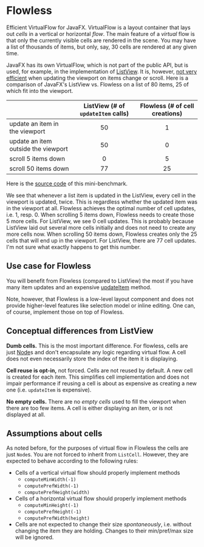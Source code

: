 Flowless
========

Efficient VirtualFlow for JavaFX. VirtualFlow is a layout container that lays out _cells_ in a vertical or horizontal _flow_. The main feature of a _virtual_ flow is that only the currently visible cells are rendered in the scene. You may have a list of thousands of items, but only, say, 30 cells are rendered at any given time.

JavaFX has its own VirtualFlow, which is not part of the public API, but is used, for example, in the implementation of [ListView](http://docs.oracle.com/javase/8/javafx/api/javafx/scene/control/ListView.html). It is, however, [not very efficient](https://javafx-jira.kenai.com/browse/RT-35395) when updating the viewport on items change or scroll. Here is a comparison of JavaFX's ListView vs. Flowless on a list of 80 items, 25 of which fit into the viewport.

|                                     | ListView (# of `updateItem` calls) | Flowless (# of cell creations) |
|-------------------------------------|:----------------------------------:|:------------------------------:|
| update an item in the viewport      | 50                                 | 1                              |
| update an item outside the viewport | 50                                 | 0                              |
| scroll 5 items down                 | 0                                  | 5                              |
| scroll 50 items down                | 77                                 | 25                             |

Here is the [source code](https://gist.github.com/TomasMikula/1dcee2cc4e5dab421913) of this mini-benchmark.

We see that whenever a list item is updated in the ListView, every cell in the viewport is updated, twice. This is regardless whether the updated item was in the viewport at all. Flowless achieves the optimal number of cell updates, i.e. 1, resp. 0. When scrolling 5 items down, Flowless needs to create those 5 more cells. For ListView, we see 0 cell updates. This is probably because ListView laid out several more cells initially and does not need to create any more cells now. When scrolling 50 items down, Flowless creates only the 25 cells that will end up in the viewport. For ListView, there are 77 cell updates. I'm not sure what exactly happens to get this number.

Use case for Flowless
---------------------

You will benefit from Flowless (compared to ListView) the most if you have many item updates and an expensive [updateItem](http://docs.oracle.com/javase/8/javafx/api/javafx/scene/control/Cell.html#updateItem-T-boolean-) method.

Note, however, that Flowless is a low-level layout component and does not provide higher-level features like selection model or inline editing. One can, of course, implement those on top of Flowless.

Conceptual differences from ListView
------------------------------------

**Dumb cells.** This is the most important difference. For flowless, cells are just [Node](http://docs.oracle.com/javase/8/javafx/api/javafx/scene/Node.html)s and don't encapsulate any logic regarding virtual flow. A cell does not even necessarily store the index of the item it is displaying.

**Cell reuse is opt-in,** not forced. Cells are not reused by default. A new cell is created for each item. This simplifies cell implementation and does not impair performance if reusing a cell is about as expensive as creating a new one (i.e. `updateItem` is expensive).

**No empty cells.** There are no _empty cells_ used to fill the viewport when there are too few items. A cell is either displaying an item, or is not displayed at all.

Assumptions about cells
-----------------------

As noted before, for the purposes of virtual flow in Flowless the cells are just `Node`s. You are not forced to inherit from `ListCell`. However, they are expected to behave according to the following rules:

* Cells of a vertical virtual flow should properly implement methods
  * `computeMinWidth(-1)`
  * `computePrefWidth(-1)`
  * `computePrefHeight(width)`
* Cells of a horizontal virtual flow should properly implement methods
  * `computeMinHeight(-1)`
  * `computePrefHeight(-1)`
  * `computePrefWidth(height)`
* Cells are not expected to change their size _spontaneously_, i.e. without changing the item they are holding. Changes to their min/pref/max size will be ignored.

